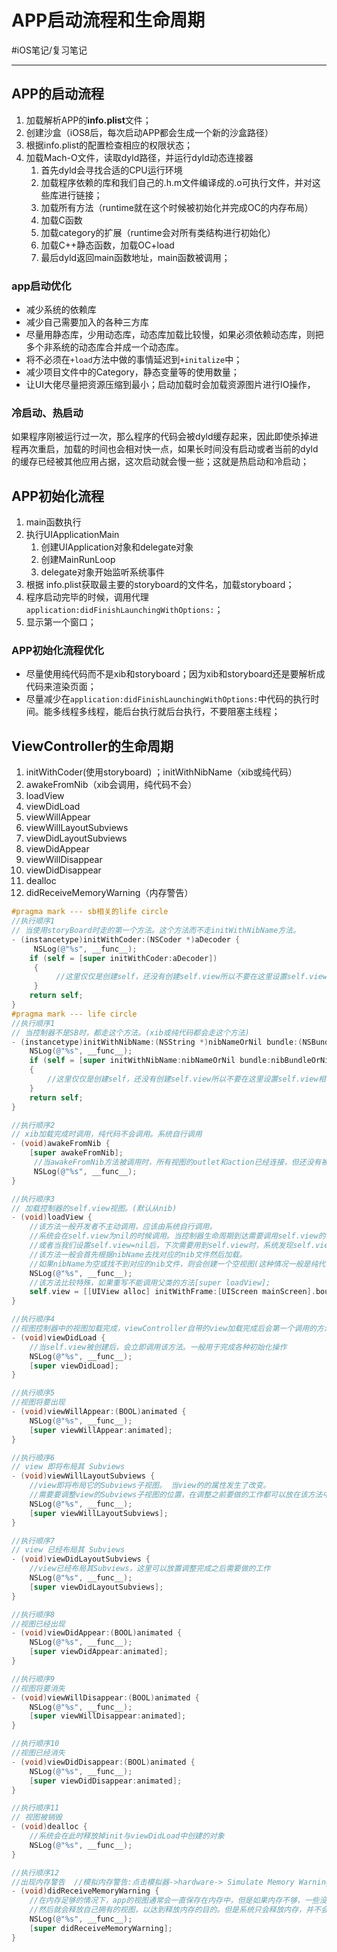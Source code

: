 # APP启动流程和生命周期
#iOS笔记/复习笔记
- - - -
## APP的启动流程
1. 加载解析APP的**info.plist**文件；
2. 创建沙盒（iOS8后，每次启动APP都会生成一个新的沙盒路径）
3. 根据info.plist的配置检查相应的权限状态；
4. 加载Mach-O文件，读取dyld路径，并运行dyld动态连接器
	1. 首先dyld会寻找合适的CPU运行环境
	2. 加载程序依赖的库和我们自己的.h.m文件编译成的.o可执行文件，并对这些库进行链接；
	3. 加载所有方法（runtime就在这个时候被初始化并完成OC的内存布局）
	4. 加载C函数
	5. 加载category的扩展（runtime会对所有类结构进行初始化）
	6. 加载C++静态函数，加载OC+load
	7. 最后dyld返回main函数地址，main函数被调用；

### app启动优化
* 减少系统的依赖库
* 减少自己需要加入的各种三方库
* 尽量用静态库，少用动态库，动态库加载比较慢，如果必须依赖动态库，则把多个非系统的动态库合并成一个动态库。
* 将不必须在`+load`方法中做的事情延迟到`+initalize`中；
* 减少项目文件中的Category，静态变量等的使用数量；
* 让UI大佬尽量把资源压缩到最小；启动加载时会加载资源图片进行IO操作，

### 冷启动、热启动
如果程序刚被运行过一次，那么程序的代码会被dyld缓存起来，因此即使杀掉进程再次重启，加载的时间也会相对快一点，如果长时间没有启动或者当前的dyld的缓存已经被其他应用占据，这次启动就会慢一些；这就是热启动和冷启动；

## APP初始化流程
1. main函数执行
2. 执行UIApplicationMain
	1. 创建UIApplication对象和delegate对象
	2. 创建MainRunLoop
	3. delegate对象开始监听系统事件
3. 根据 info.plist获取最主要的storyboard的文件名，加载storyboard；
4. 程序启动完毕的时候，调用代理`application:didFinishLaunchingWithOptions:`；
5. 显示第一个窗口；

### APP初始化流程优化
* 尽量使用纯代码而不是xib和storyboard；因为xib和storyboard还是要解析成代码来渲染页面；
* 尽量减少在`application:didFinishLaunchingWithOptions:`中代码的执行时间。能多线程多线程，能后台执行就后台执行，不要阻塞主线程；

## ViewController的生命周期
1. initWithCoder(使用storyboard) ；initWithNibName（xib或纯代码）
2. awakeFromNib（xib会调用，纯代码不会）
3. loadView
4. viewDidLoad
5. viewWillAppear
6. viewWillLayoutSubviews
7. viewDidLayoutSubviews
8. viewDidAppear
9. viewWillDisappear
10. viewDidDisappear
11. dealloc
12. didReceiveMemoryWarning（内存警告）
```objectivec
#pragma mark --- sb相关的life circle
//执行顺序1
// 当使用storyBoard时走的第一个方法。这个方法而不走initWithNibName方法。
- (instancetype)initWithCoder:(NSCoder *)aDecoder {
     NSLog(@"%s", __func__);
    if (self = [super initWithCoder:aDecoder])
     {
          //这里仅仅是创建self，还没有创建self.view所以不要在这里设置self.view相关操作
     }
    return self;
}
#pragma mark --- life circle
//执行顺序1
// 当控制器不是SB时，都走这个方法。(xib或纯代码都会走这个方法)
- (instancetype)initWithNibName:(NSString *)nibNameOrNil bundle:(NSBundle *)nibBundleOrNil {
    NSLog(@"%s", __func__);
    if (self = [super initWithNibName:nibNameOrNil bundle:nibBundleOrNil]) 
    {
        //这里仅仅是创建self，还没有创建self.view所以不要在这里设置self.view相关操作
    }
    return self;
}

//执行顺序2
// xib加载完成时调用，纯代码不会调用。系统自行调用
- (void)awakeFromNib {
    [super awakeFromNib];
     //当awakeFromNib方法被调用时，所有视图的outlet和action已经连接，但还没有被确定。
     NSLog(@"%s", __func__);
}

//执行顺序3
// 加载控制器的self.view视图。(默认从nib)
- (void)loadView {
    //该方法一般开发者不主动调用，应该由系统自行调用。
    //系统会在self.view为nil的时候调用。当控制器生命周期到达需要调用self.view的时候会自行调用。
    //或者当我们设置self.view=nil后，下次需要用到self.view时，系统发现self.view为nil，则会调用该方法。
    //该方法一般会首先根据nibName去找对应的nib文件然后加载。
    //如果nibName为空或找不到对应的nib文件，则会创建一个空视图(这种情况一般是纯代码)
    NSLog(@"%s", __func__);
    //该方法比较特殊，如果重写不能调用父类的方法[super loadView];
    self.view = [[UIView alloc] initWithFrame:[UIScreen mainScreen].bounds];
}

//执行顺序4
//视图控制器中的视图加载完成，viewController自带的view加载完成后会第一个调用的方法
- (void)viewDidLoad {
    //当self.view被创建后，会立即调用该方法。一般用于完成各种初始化操作
    NSLog(@"%s", __func__);
    [super viewDidLoad];
}

//执行顺序5
//视图将要出现
- (void)viewWillAppear:(BOOL)animated {
    NSLog(@"%s", __func__);
    [super viewWillAppear:animated];
}

//执行顺序6
// view 即将布局其 Subviews
- (void)viewWillLayoutSubviews {
    //view即将布局它的Subviews子视图。 当view的的属性发生了改变。
    //需要要调整view的Subviews子视图的位置，在调整之前要做的工作都可以放在该方法中实现
    NSLog(@"%s", __func__);
    [super viewWillLayoutSubviews];
}

//执行顺序7
// view 已经布局其 Subviews
- (void)viewDidLayoutSubviews {
    //view已经布局其Subviews，这里可以放置调整完成之后需要做的工作
    NSLog(@"%s", __func__);
    [super viewDidLayoutSubviews];
}

//执行顺序8
//视图已经出现
- (void)viewDidAppear:(BOOL)animated {
    NSLog(@"%s", __func__);
    [super viewDidAppear:animated];
}

//执行顺序9
//视图将要消失
- (void)viewWillDisappear:(BOOL)animated {
    NSLog(@"%s", __func__);
    [super viewWillDisappear:animated];
}

//执行顺序10
//视图已经消失
- (void)viewDidDisappear:(BOOL)animated {
    NSLog(@"%s", __func__);
    [super viewDidDisappear:animated];
}

//执行顺序11
// 视图被销毁
- (void)dealloc {
    //系统会在此时释放掉init与viewDidLoad中创建的对象
    NSLog(@"%s", __func__);
}

//执行顺序12
//出现内存警告  //模拟内存警告:点击模拟器->hardware-> Simulate Memory Warning
- (void)didReceiveMemoryWarning {
    //在内存足够的情况下，app的视图通常会一直保存在内存中，但是如果内存不够，一些没有正在显示的viewController就会收到内存不足的警告。
    //然后就会释放自己拥有的视图，以达到释放内存的目的。但是系统只会释放内存，并不会释放对象的所有权，所以通常我们需要在这里将不需要显示在内存中保留的对象释放它的所有权，将其指针置nil。
    NSLog(@"%s", __func__);
    [super didReceiveMemoryWarning];
}
```

